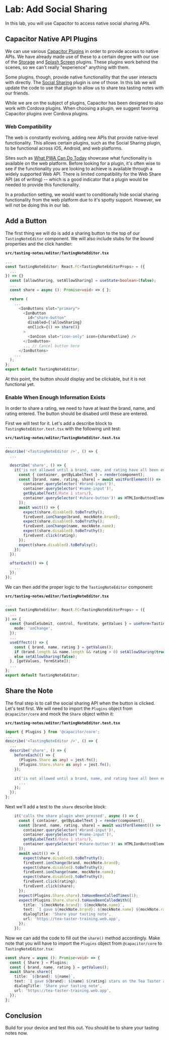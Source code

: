 # Lab: Add Social Sharing

In this lab, you will use Capacitor to access native social sharing APIs.

## Capacitor Native API Plugins

We can use various <a href="https://capacitorjs.com/docs/plugins" target="_blank">Capacitor Plugins</a> in order to provide access to native APIs. We have already made use of these to a certain degree with our use of the <a href="https://capacitorjs.com/docs/apis/storage" target="_blank">Storage</a> and <a href="https://capacitorjs.com/docs/apis/splash-screen" target="_blank">Splash Screen</a> plugins. These plugins work behind the scenes, so we can't really "experience" anything with them.

Some plugins, though, provide native functionallity that the user interacts with directly. The <a href="https://capacitorjs.com/docs/apis/share" target="_blank">Social Sharing</a> plugin is one of those. In this lab we will update the code to use that plugin to allow us to share tea tasting notes with our friends.

While we are on the subject of plugins, Capacitor has been designed to also work with Cordova plugins. When choosing a plugin, we suggest favoring Capacitor plugins over Cordova plugins.

### Web Compatibility

The web is constantly evolving, adding new APIs that provide native-level functionality. This allows certain plugins, such as the Social Sharing plugin, to be functional across iOS, Android, and web platforms.

Sites such as <a href="https://whatpwacando.today/" target="_blank">What PWA Can Do Today</a> showcase what functionality is available on the web platform. Before looking for a plugin, it's often wise to see if the functionality you are looking to achieve is available through a widely supported Web API. There is limited compatibility for the Web Share API (as of writing) -- which is a good indicator that a plugin would be needed to provide this functionality.

In a production setting, we would want to conditionally hide social sharing functionality from the web platform due to it's spotty support. However, we will not be doing this in our lab.

## Add a Button

The first thing we will do is add a sharing button to the top of our `TastingNoteEditor` component. We will also include stubs for the bound properties and the click handler:

**`src/tasting-notes/editor/TastingNoteEditor.tsx`**

```TypeScript
...
const TastingNoteEditor: React.FC<TastingNoteEditorProps> = ({
  ...
}) => {}
  const [allowSharing, setAllowSharing] = useState<boolean>(false);
  ...
  const share = async (): Promise<void> => { };

  return (
    ...
      <IonButtons slot="primary">
        <IonButton
          id="share-button"
          disabled={!allowSharing}
          onClick={() => share()}
        >
          <IonIcon slot="icon-only" icon={shareOutline} />
        </IonButton>
        ... // Cancel button here
      </IonButtons>
    ...
  );
};
export default TastingNoteEditor;
```

At this point, the button should display and be clickable, but it is not functional yet.

### Enable When Enough Information Exists

In order to share a rating, we need to have at least the brand, name, and rating entered. The button should be disabed until these are entered.

First we will test for it. Let's add a describe block to `TastingNoteEditor.test.tsx` with the following unit test:

**`src/tasting-notes/editor/TastingNoteEditor.test.tsx`**

```TypeScript
...
describe('<TastingNoteEditor />', () => {
  ...

  describe('share', () => {
    it('is not allowed until a brand, name, and rating have all been entered', async () => {
      const { container, getByLabelText } = render(component);
      const [brand, name, rating, share] = await waitForElement(() => [
        container.querySelector('#brand-input')!,
        container.querySelector('#name-input')!,
        getByLabelText(/Rate 1 stars/),
        container.querySelector('#share-button')! as HTMLIonButtonElement,
      ]);
      await wait(() => {
        expect(share.disabled).toBeTruthy();
        fireEvent.ionChange(brand, mockNote.brand);
        expect(share.disabled).toBeTruthy();
        fireEvent.ionChange(name, mockNote.name);
        expect(share.disabled).toBeTruthy();
        fireEvent.click(rating);
      });
      expect(share.disabled).toBeFalsy();
    });
  });

  afterEach(() => {
    ...
  });
});
```

We can then add the proper logic to the `TastingNoteEditor` component:

**`src/tasting-notes/editor/TastingNoteEditor.tsx`**

```TypeScript
...
const TastingNoteEditor: React.FC<TastingNoteEditorProps> = ({
  ...
}) => {
  const {handleSubmit, control, formState, getValues } = useForm<TastingNote>({
    mode: 'onChange',
  });
  ...
  useEffect(() => {
    const { brand, name, rating } = getValues();
    if (brand.length && name.length && rating > 0) setAllowSharing(true);
    else setAllowSharing(false);
  }, [getValues, formState]);
  ...
};
export default TastingNoteEditor;
```

## Share the Note

The final step is to call the social sharing API when the button is clicked. Let's test first. We will need to import the `Plugins` object from `@capacitor/core` and mock the `Share` object within it:

**`src/tasting-notes/editor/TastingNoteEditor.test.tsx`**

```TypeScript
import { Plugins } from '@capacitor/core';
...
describe('<TastingNoteEditor />', () => {
  ...
  describe('share', () => {
    beforeEach(() => {
      (Plugins.Share as any) = jest.fn();
      (Plugins.Share.share as any) = jest.fn();
    });

    it('is not allowed until a brand, name, and rating have all been entered', async () => {
      ...
    });
  });
};
```

Next we'll add a test to the `share` describe block:

```TypeScript
    it('calls the share plugin when pressed', async () => {
      const { container, getByLabelText } = render(component);
      const [brand, name, rating, share] = await waitForElement(() => [
        container.querySelector('#brand-input')!,
        container.querySelector('#name-input')!,
        getByLabelText(/Rate 1 stars/),
        container.querySelector('#share-button')! as HTMLIonButtonElement,
      ]);
      await wait(() => {
        expect(share.disabled).toBeTruthy();
        fireEvent.ionChange(brand, mockNote.brand);
        expect(share.disabled).toBeTruthy();
        fireEvent.ionChange(name, mockNote.name);
        expect(share.disabled).toBeTruthy();
        fireEvent.click(rating);
        fireEvent.click(share);
      });
      expect(Plugins.Share.share).toHaveBeenCalledTimes(1);
      expect(Plugins.Share.share).toHaveBeenCalledWith({
        title: `${mockNote.brand}: ${mockNote.name}`,
        text: `I gave ${mockNote.brand}: ${mockNote.name} ${mockNote.rating} stars on the Tea Taster app`,
        dialogTitle: 'Share your tasting note',
        url: 'https://tea-taster-training.web.app',
      });
    });
```

Now we can add the code to fill out the `share()` method accordingly. Make note that you will have to import the `Plugins` object from `@capacitor/core` to `TastingNoteEditor.tsx`:

```TypeScript
const share = async (): Promise<void> => {
  const { Share } = Plugins;
  const { brand, name, rating } = getValues();
  await Share.share({
    title: `${brand}: ${name}`,
    text: `I gave ${brand}: ${name} ${rating} stars on the Tea Taster app`,
    dialogTitle: 'Share your tasting note',
    url: 'https://tea-taster-training.web.app',
  });
};
```

## Conclusion

Build for your device and test this out. You should be to share your tasting notes now.

